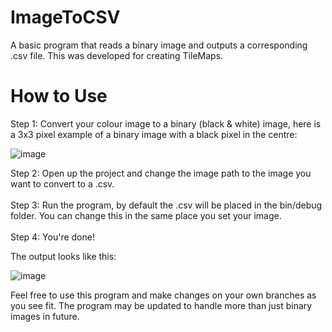 # ImageToCSV
A basic program that reads a binary image and outputs a corresponding .csv file. This was developed for creating TileMaps.

<h1>How to Use</h1>
Step 1: Convert your colour image to a binary (black & white) image, here is a 3x3 pixel example of a binary image with a black pixel in the centre:

![image](https://user-images.githubusercontent.com/47984645/145701127-b069a905-b312-43f8-a226-b5c6ba34602d.png)

Step 2: Open up the project and change the image path to the image you want to convert to a .csv. <br><br>
Step 3: Run the program, by default the .csv will be placed in the bin/debug folder. You can change this in the same place you set your image. <br><br>
Step 4: You're done! <br>

The output looks like this:

![image](https://user-images.githubusercontent.com/47984645/145701222-501ae356-0941-4c1f-bb8a-9c3f16ad360a.png)

Feel free to use this program and make changes on your own branches as you see fit. The program may be updated to handle more than just binary images in future.


